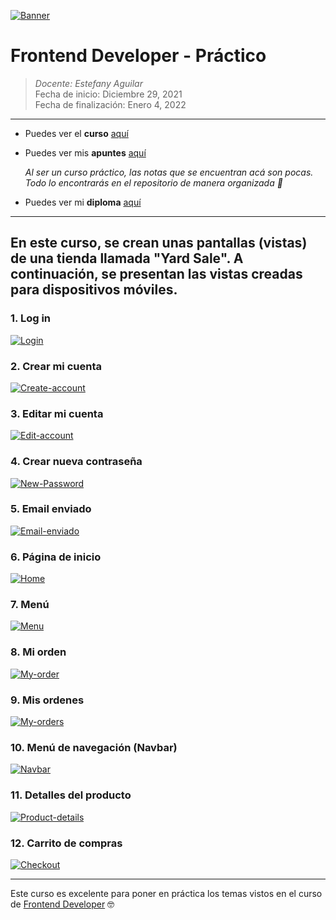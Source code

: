 [![Banner](https://www.sevenstarwebsolutions.com/wp-content/uploads/2019/06/html-css-banner.png "Banner")](https://www.sevenstarwebsolutions.com/wp-content/uploads/2019/06/html-css-banner.png "Banner")

# Frontend Developer - Práctico

> *Docente: Estefany Aguilar*
> <br>
> Fecha de inicio: Diciembre 29, 2021
> <br>
> Fecha de finalización: Enero 4, 2022

------------
- Puedes ver el **curso** [aquí](https://platzi.com/clases/frontend-developer-practico/ "aquí")

- Puedes ver mis **apuntes**  [aquí](https://steep-bridge-4be.notion.site/Frontend-Developer-Pr-ctico-a0c38fde87444fc78fda9bed29ec2410 "aquí") 

    *Al ser un curso práctico, las notas que se encuentran acá son pocas. Todo lo encontrarás en el repositorio de manera organizada 🤘*

- Puedes ver mi **diploma** [aquí](https://platzi.com/p/Valenciajcamilo/curso/2477-frontend-developer-practico/diploma/detalle/ "aquí")


------------
<h2>  En este curso, se crean unas pantallas (vistas) de una tienda llamada "Yard Sale". A continuación, se presentan las vistas creadas para dispositivos móviles.</h2>
<h3> 1. Log in </h3>

[![Login](https://s3.us-west-2.amazonaws.com/secure.notion-static.com/f29e8fb1-1853-4777-b8c4-17fbdaa3da6d/Untitled.png?X-Amz-Algorithm=AWS4-HMAC-SHA256&X-Amz-Content-Sha256=UNSIGNED-PAYLOAD&X-Amz-Credential=AKIAT73L2G45EIPT3X45%2F20220104%2Fus-west-2%2Fs3%2Faws4_request&X-Amz-Date=20220104T201412Z&X-Amz-Expires=86400&X-Amz-Signature=60be5766592db4f12c8cf2f41431dadf8a94a8099b8ca0990579b169ce0226ea&X-Amz-SignedHeaders=host&response-content-disposition=filename%20%3D%22Untitled.png%22&x-id=GetObject "Login")](https://s3.us-west-2.amazonaws.com/secure.notion-static.com/f29e8fb1-1853-4777-b8c4-17fbdaa3da6d/Untitled.png?X-Amz-Algorithm=AWS4-HMAC-SHA256&X-Amz-Content-Sha256=UNSIGNED-PAYLOAD&X-Amz-Credential=AKIAT73L2G45EIPT3X45%2F20220104%2Fus-west-2%2Fs3%2Faws4_request&X-Amz-Date=20220104T201412Z&X-Amz-Expires=86400&X-Amz-Signature=60be5766592db4f12c8cf2f41431dadf8a94a8099b8ca0990579b169ce0226ea&X-Amz-SignedHeaders=host&response-content-disposition=filename%20%3D%22Untitled.png%22&x-id=GetObject "Login")

<h3> 2. Crear mi cuenta </h3>

[![Create-account](https://s3.us-west-2.amazonaws.com/secure.notion-static.com/dfc260aa-0b8e-43d3-ac20-353b8f41f99b/Untitled.png?X-Amz-Algorithm=AWS4-HMAC-SHA256&X-Amz-Content-Sha256=UNSIGNED-PAYLOAD&X-Amz-Credential=AKIAT73L2G45EIPT3X45%2F20220104%2Fus-west-2%2Fs3%2Faws4_request&X-Amz-Date=20220104T202012Z&X-Amz-Expires=86400&X-Amz-Signature=35f7d9ce2875a07b623c0a064ba53f2fa02843713aa6e57cdade31a5c503e458&X-Amz-SignedHeaders=host&response-content-disposition=filename%20%3D%22Untitled.png%22&x-id=GetObject "Create-account")](https://s3.us-west-2.amazonaws.com/secure.notion-static.com/dfc260aa-0b8e-43d3-ac20-353b8f41f99b/Untitled.png?X-Amz-Algorithm=AWS4-HMAC-SHA256&X-Amz-Content-Sha256=UNSIGNED-PAYLOAD&X-Amz-Credential=AKIAT73L2G45EIPT3X45%2F20220104%2Fus-west-2%2Fs3%2Faws4_request&X-Amz-Date=20220104T202012Z&X-Amz-Expires=86400&X-Amz-Signature=35f7d9ce2875a07b623c0a064ba53f2fa02843713aa6e57cdade31a5c503e458&X-Amz-SignedHeaders=host&response-content-disposition=filename%20%3D%22Untitled.png%22&x-id=GetObject "Create-account")

<h3> 3. Editar mi cuenta </h3>

[![Edit-account](https://i.ibb.co/VTpctkM/mobile.jpg "Edit-account")](https://i.ibb.co/VTpctkM/mobile.jpg "Edit-account")

<h3>  4. Crear nueva contraseña </h3>

[![New-Password](https://s3.us-west-2.amazonaws.com/secure.notion-static.com/5a443b3f-15f8-4acc-aa97-231f5313d62d/Pssw.jpg?X-Amz-Algorithm=AWS4-HMAC-SHA256&X-Amz-Content-Sha256=UNSIGNED-PAYLOAD&X-Amz-Credential=AKIAT73L2G45EIPT3X45%2F20220104%2Fus-west-2%2Fs3%2Faws4_request&X-Amz-Date=20220104T200526Z&X-Amz-Expires=86400&X-Amz-Signature=a6d95e5c4884f9c75d450dc31a83add9cc4c1651b272e728fc94dc948d7912d1&X-Amz-SignedHeaders=host&response-content-disposition=filename%20%3D%22Pssw.jpg%22&x-id=GetObject "New-Password")](https://s3.us-west-2.amazonaws.com/secure.notion-static.com/5a443b3f-15f8-4acc-aa97-231f5313d62d/Pssw.jpg?X-Amz-Algorithm=AWS4-HMAC-SHA256&X-Amz-Content-Sha256=UNSIGNED-PAYLOAD&X-Amz-Credential=AKIAT73L2G45EIPT3X45%2F20220104%2Fus-west-2%2Fs3%2Faws4_request&X-Amz-Date=20220104T200526Z&X-Amz-Expires=86400&X-Amz-Signature=a6d95e5c4884f9c75d450dc31a83add9cc4c1651b272e728fc94dc948d7912d1&X-Amz-SignedHeaders=host&response-content-disposition=filename%20%3D%22Pssw.jpg%22&x-id=GetObject "New-Password")

<h3>  5. Email enviado </h3>

[![Email-enviado](https://s3.us-west-2.amazonaws.com/secure.notion-static.com/a8f62aca-73f5-4137-8627-b8db94071b11/mobile.jpg?X-Amz-Algorithm=AWS4-HMAC-SHA256&X-Amz-Content-Sha256=UNSIGNED-PAYLOAD&X-Amz-Credential=AKIAT73L2G45EIPT3X45%2F20220104%2Fus-west-2%2Fs3%2Faws4_request&X-Amz-Date=20220104T201918Z&X-Amz-Expires=86400&X-Amz-Signature=ea9a51951fa9bbd39264b02af6fbe5eb79cbe25f55e000612edf5ce59c3e88eb&X-Amz-SignedHeaders=host&response-content-disposition=filename%20%3D%22mobile.jpg%22&x-id=GetObject "Email-enviado")](https://s3.us-west-2.amazonaws.com/secure.notion-static.com/a8f62aca-73f5-4137-8627-b8db94071b11/mobile.jpg?X-Amz-Algorithm=AWS4-HMAC-SHA256&X-Amz-Content-Sha256=UNSIGNED-PAYLOAD&X-Amz-Credential=AKIAT73L2G45EIPT3X45%2F20220104%2Fus-west-2%2Fs3%2Faws4_request&X-Amz-Date=20220104T201918Z&X-Amz-Expires=86400&X-Amz-Signature=ea9a51951fa9bbd39264b02af6fbe5eb79cbe25f55e000612edf5ce59c3e88eb&X-Amz-SignedHeaders=host&response-content-disposition=filename%20%3D%22mobile.jpg%22&x-id=GetObject "Email-enviado")

<h3>  6. Página de inicio </h3>

[![Home](https://s3.us-west-2.amazonaws.com/secure.notion-static.com/c62ba160-734d-482f-afc1-58c3968688ec/mobile.jpg?X-Amz-Algorithm=AWS4-HMAC-SHA256&X-Amz-Content-Sha256=UNSIGNED-PAYLOAD&X-Amz-Credential=AKIAT73L2G45EIPT3X45%2F20220104%2Fus-west-2%2Fs3%2Faws4_request&X-Amz-Date=20220104T202336Z&X-Amz-Expires=86400&X-Amz-Signature=3da4800978f439ba1b4fe24d1be3c04cd9d0e0fc787438ed28e5d5b4ab3ccaed&X-Amz-SignedHeaders=host&response-content-disposition=filename%20%3D%22mobile.jpg%22&x-id=GetObject "Home")](https://s3.us-west-2.amazonaws.com/secure.notion-static.com/c62ba160-734d-482f-afc1-58c3968688ec/mobile.jpg?X-Amz-Algorithm=AWS4-HMAC-SHA256&X-Amz-Content-Sha256=UNSIGNED-PAYLOAD&X-Amz-Credential=AKIAT73L2G45EIPT3X45%2F20220104%2Fus-west-2%2Fs3%2Faws4_request&X-Amz-Date=20220104T202336Z&X-Amz-Expires=86400&X-Amz-Signature=3da4800978f439ba1b4fe24d1be3c04cd9d0e0fc787438ed28e5d5b4ab3ccaed&X-Amz-SignedHeaders=host&response-content-disposition=filename%20%3D%22mobile.jpg%22&x-id=GetObject "Home")

<h3> 7. Menú </h3>

[![Menu](https://s3.us-west-2.amazonaws.com/secure.notion-static.com/d90e5904-2b36-4fbf-9146-0b27ff6badf3/mobile.jpg?X-Amz-Algorithm=AWS4-HMAC-SHA256&X-Amz-Content-Sha256=UNSIGNED-PAYLOAD&X-Amz-Credential=AKIAT73L2G45EIPT3X45%2F20220104%2Fus-west-2%2Fs3%2Faws4_request&X-Amz-Date=20220104T202440Z&X-Amz-Expires=86400&X-Amz-Signature=0dfa74a39dfb1b5290328f82e9bf71ea546bc0b5e8b2d9493e0adf732df049da&X-Amz-SignedHeaders=host&response-content-disposition=filename%20%3D%22mobile.jpg%22&x-id=GetObject "Menu")](https://s3.us-west-2.amazonaws.com/secure.notion-static.com/d90e5904-2b36-4fbf-9146-0b27ff6badf3/mobile.jpg?X-Amz-Algorithm=AWS4-HMAC-SHA256&X-Amz-Content-Sha256=UNSIGNED-PAYLOAD&X-Amz-Credential=AKIAT73L2G45EIPT3X45%2F20220104%2Fus-west-2%2Fs3%2Faws4_request&X-Amz-Date=20220104T202440Z&X-Amz-Expires=86400&X-Amz-Signature=0dfa74a39dfb1b5290328f82e9bf71ea546bc0b5e8b2d9493e0adf732df049da&X-Amz-SignedHeaders=host&response-content-disposition=filename%20%3D%22mobile.jpg%22&x-id=GetObject "Menu")

<h3> 8. Mi orden </h3>

[![My-order](https://s3.us-west-2.amazonaws.com/secure.notion-static.com/4873660e-5300-4d05-8688-ce416ecf7ce2/mobile.jpg?X-Amz-Algorithm=AWS4-HMAC-SHA256&X-Amz-Content-Sha256=UNSIGNED-PAYLOAD&X-Amz-Credential=AKIAT73L2G45EIPT3X45%2F20220104%2Fus-west-2%2Fs3%2Faws4_request&X-Amz-Date=20220104T202547Z&X-Amz-Expires=86400&X-Amz-Signature=71a7a04a484d2c66e2aace44f1678dcf383b41ae2e23e78ee47c0602f03b260b&X-Amz-SignedHeaders=host&response-content-disposition=filename%20%3D%22mobile.jpg%22&x-id=GetObject "My-order")](https://s3.us-west-2.amazonaws.com/secure.notion-static.com/4873660e-5300-4d05-8688-ce416ecf7ce2/mobile.jpg?X-Amz-Algorithm=AWS4-HMAC-SHA256&X-Amz-Content-Sha256=UNSIGNED-PAYLOAD&X-Amz-Credential=AKIAT73L2G45EIPT3X45%2F20220104%2Fus-west-2%2Fs3%2Faws4_request&X-Amz-Date=20220104T202547Z&X-Amz-Expires=86400&X-Amz-Signature=71a7a04a484d2c66e2aace44f1678dcf383b41ae2e23e78ee47c0602f03b260b&X-Amz-SignedHeaders=host&response-content-disposition=filename%20%3D%22mobile.jpg%22&x-id=GetObject "My-order")

<h3> 9. Mis ordenes </h3>

[![My-orders](https://s3.us-west-2.amazonaws.com/secure.notion-static.com/7bb6711b-90e8-47d5-a8ba-0b3eba6de555/Untitled.png?X-Amz-Algorithm=AWS4-HMAC-SHA256&X-Amz-Content-Sha256=UNSIGNED-PAYLOAD&X-Amz-Credential=AKIAT73L2G45EIPT3X45%2F20220104%2Fus-west-2%2Fs3%2Faws4_request&X-Amz-Date=20220104T202607Z&X-Amz-Expires=86400&X-Amz-Signature=73a42d7ebdd2ecc1c925e2d1304d05f63551f406beed50f34f2a2c4ada1c49f6&X-Amz-SignedHeaders=host&response-content-disposition=filename%20%3D%22Untitled.png%22&x-id=GetObject "My-orders")](https://s3.us-west-2.amazonaws.com/secure.notion-static.com/7bb6711b-90e8-47d5-a8ba-0b3eba6de555/Untitled.png?X-Amz-Algorithm=AWS4-HMAC-SHA256&X-Amz-Content-Sha256=UNSIGNED-PAYLOAD&X-Amz-Credential=AKIAT73L2G45EIPT3X45%2F20220104%2Fus-west-2%2Fs3%2Faws4_request&X-Amz-Date=20220104T202607Z&X-Amz-Expires=86400&X-Amz-Signature=73a42d7ebdd2ecc1c925e2d1304d05f63551f406beed50f34f2a2c4ada1c49f6&X-Amz-SignedHeaders=host&response-content-disposition=filename%20%3D%22Untitled.png%22&x-id=GetObject "My-orders")

<h3> 10. Menú de navegación (Navbar) </h3>

[![Navbar](https://s3.us-west-2.amazonaws.com/secure.notion-static.com/55f54a23-4014-4219-863e-31d08c86b157/mobile.jpg?X-Amz-Algorithm=AWS4-HMAC-SHA256&X-Amz-Content-Sha256=UNSIGNED-PAYLOAD&X-Amz-Credential=AKIAT73L2G45EIPT3X45%2F20220104%2Fus-west-2%2Fs3%2Faws4_request&X-Amz-Date=20220104T202638Z&X-Amz-Expires=86400&X-Amz-Signature=a5ef46b6040f36f754b9ab821cbfe0462a80ea3615c24a592e02498983ba7935&X-Amz-SignedHeaders=host&response-content-disposition=filename%20%3D%22mobile.jpg%22&x-id=GetObject "Navbar")](https://s3.us-west-2.amazonaws.com/secure.notion-static.com/55f54a23-4014-4219-863e-31d08c86b157/mobile.jpg?X-Amz-Algorithm=AWS4-HMAC-SHA256&X-Amz-Content-Sha256=UNSIGNED-PAYLOAD&X-Amz-Credential=AKIAT73L2G45EIPT3X45%2F20220104%2Fus-west-2%2Fs3%2Faws4_request&X-Amz-Date=20220104T202638Z&X-Amz-Expires=86400&X-Amz-Signature=a5ef46b6040f36f754b9ab821cbfe0462a80ea3615c24a592e02498983ba7935&X-Amz-SignedHeaders=host&response-content-disposition=filename%20%3D%22mobile.jpg%22&x-id=GetObject "Navbar")

<h3> 11. Detalles del producto </h3>

[![Product-details](https://s3.us-west-2.amazonaws.com/secure.notion-static.com/f9db2198-8b48-46cc-96de-0b5f438e0338/mobile.jpg?X-Amz-Algorithm=AWS4-HMAC-SHA256&X-Amz-Content-Sha256=UNSIGNED-PAYLOAD&X-Amz-Credential=AKIAT73L2G45EIPT3X45%2F20220104%2Fus-west-2%2Fs3%2Faws4_request&X-Amz-Date=20220104T202717Z&X-Amz-Expires=86400&X-Amz-Signature=0f1c09ec987045bb36db323d07238bc8bb5207c5fd5de024fa8745126e27cfbf&X-Amz-SignedHeaders=host&response-content-disposition=filename%20%3D%22mobile.jpg%22&x-id=GetObject "Product-details")](https://s3.us-west-2.amazonaws.com/secure.notion-static.com/f9db2198-8b48-46cc-96de-0b5f438e0338/mobile.jpg?X-Amz-Algorithm=AWS4-HMAC-SHA256&X-Amz-Content-Sha256=UNSIGNED-PAYLOAD&X-Amz-Credential=AKIAT73L2G45EIPT3X45%2F20220104%2Fus-west-2%2Fs3%2Faws4_request&X-Amz-Date=20220104T202717Z&X-Amz-Expires=86400&X-Amz-Signature=0f1c09ec987045bb36db323d07238bc8bb5207c5fd5de024fa8745126e27cfbf&X-Amz-SignedHeaders=host&response-content-disposition=filename%20%3D%22mobile.jpg%22&x-id=GetObject "Product-details")

<h3> 12. Carrito de compras </h3>

[![Checkout](https://s3.us-west-2.amazonaws.com/secure.notion-static.com/42a643c0-68e1-4ea0-b678-ea4e9a4a192a/mobile.jpg?X-Amz-Algorithm=AWS4-HMAC-SHA256&X-Amz-Content-Sha256=UNSIGNED-PAYLOAD&X-Amz-Credential=AKIAT73L2G45EIPT3X45%2F20220104%2Fus-west-2%2Fs3%2Faws4_request&X-Amz-Date=20220104T202754Z&X-Amz-Expires=86400&X-Amz-Signature=2fbaeb0f42f9087737f9ca8bbb3f5997baefef405bb4fcf65372f14099d86c99&X-Amz-SignedHeaders=host&response-content-disposition=filename%20%3D%22mobile.jpg%22&x-id=GetObject "Checkout")](https://s3.us-west-2.amazonaws.com/secure.notion-static.com/42a643c0-68e1-4ea0-b678-ea4e9a4a192a/mobile.jpg?X-Amz-Algorithm=AWS4-HMAC-SHA256&X-Amz-Content-Sha256=UNSIGNED-PAYLOAD&X-Amz-Credential=AKIAT73L2G45EIPT3X45%2F20220104%2Fus-west-2%2Fs3%2Faws4_request&X-Amz-Date=20220104T202754Z&X-Amz-Expires=86400&X-Amz-Signature=2fbaeb0f42f9087737f9ca8bbb3f5997baefef405bb4fcf65372f14099d86c99&X-Amz-SignedHeaders=host&response-content-disposition=filename%20%3D%22mobile.jpg%22&x-id=GetObject "Checkout")

------------
Este curso es excelente para poner en práctica los temas vistos en el curso de [Frontend Developer](https://platzi.com/clases/frontend-developer/ "Frontend Developer") 🤓 
